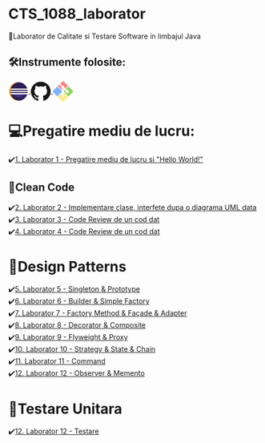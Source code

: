 # CTS_1088_laborator
💛Laborator de Calitate si Testare Software in limbajul Java


## 🛠️Instrumente folosite:
<a href = "https://www.eclipse.org/downloads/">
    <img src = "Logo/Eclipse.png" alt="Eclipse" width = "auto" height="40px" align="center" title="Eclipse" />
</a>
<a href = "https://github.com/">
    <img src = "Logo/GitHub.png" alt="GitHub" width = "auto" height="40px" align="center" title="GitHub" />
</a>
<a href = "http://git-scm.com/downloads/guis/">
    <img src = "Logo/GitClient.png" alt="GitClient" width = "auto" height="40px" align="center" title="GitClient" />
</a>

# 💻Pregatire mediu de lucru:
✔️[1. Laborator 1 - Pregatire mediu de lucru si "Hello World!"](https://github.com/Adriana-Giol/CTS_1088_laborator/tree/main/HelloWorld) </br>

## 🧹Clean Code
✔️[2. Laborator 2 - Implementare clase, interfete dupa o diagrama UML data](https://github.com/Adriana-Giol/CTS_1088_laborator/tree/main/Laborator2)</br>
✔️[3. Laborator 3 - Code Review de un cod dat](https://github.com/Adriana-Giol/CTS_1088_laborator/tree/main/Laborator3)</br>
✔️[4. Laborator 4 - Code Review de un cod dat](https://github.com/Adriana-Giol/CTS_1088_laborator/tree/main/Laborator3)</br>

# 🎩Design Patterns
✔️[5. Laborator 5 - Singleton & Prototype](https://github.com/Adriana-Giol/CTS_1088_laborator/tree/main/Laborator5%20-%20Singleton%20si%20Prototype)</br>
✔️[6. Laborator 6 - Builder & Simple Factory](https://github.com/Adriana-Giol/CTS_1088_laborator/tree/main/Laborator6%20-%20Builder%20si%20Factory)</br>
✔️[7. Laborator 7 - Factory Method & Façade & Adapter](https://github.com/Adriana-Giol/CTS_1088_laborator/tree/main/Laborator7%20-%20Factory%20Method%20-%20Facade%20-%20Adapter)</br>
✔️[8. Laborator 8 - Decorator & Composite](https://github.com/Adriana-Giol/CTS_1088_laborator/tree/main/Laborator8%20-%20Decorator%20-%20Composite) </br>
✔️[9. Laborator 9 - Flyweight & Proxy](https://github.com/Adriana-Giol/CTS_1088_laborator/tree/main/Laborator9%20-%20Flyweight%20-%20Proxy/src/ro/ase/csie/cts/g1088/dp)</br>
✔️[10. Laborator 10 - Strategy & State & Chain](https://github.com/Adriana-Giol/CTS_1088_laborator/tree/main/Laborator10%20-%20Strategy%20-%20State/src/ro/ase/csie/cts/g1088/dp)</br>
✔️[11. Laborator 11 - Command](https://github.com/Adriana-Giol/CTS_1088_laborator/tree/main/Laborator11%20-%20Command/src/ro/ase/csie/cts/g1088/dp/command)</br>
✔️[12. Laborator 12 - Observer & Memento](https://github.com/Adriana-Giol/CTS_1088_laborator/tree/main/Laborator12%20-%20Observer%20-%20Memento/src/ro/ase/csie/cts/g1088/dp)</br>

# 🧪Testare Unitara
✔️[12. Laborator 12 - Testare](https://github.com/Adriana-Giol/CTS_1088_laborator/tree/main/Laborator12%20-%20Testare%20Unitara/src/ro/ase/csie/cts/g1088/testare)</br>
